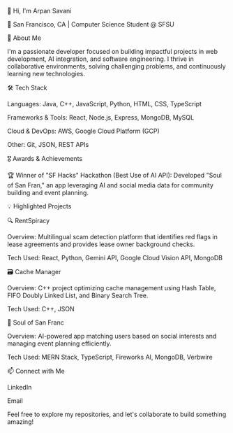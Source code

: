 👋 Hi, I'm Arpan Savani

🌁 San Francisco, CA | Computer Science Student @ SFSU

🚀 About Me

I'm a passionate developer focused on building impactful projects in web development, AI integration, and software engineering. I thrive in collaborative environments, solving challenging problems, and continuously learning new technologies.

🛠️ Tech Stack

Languages: Java, C++, JavaScript, Python, HTML, CSS, TypeScript

Frameworks & Tools: React, Node.js, Express, MongoDB, MySQL

Cloud & DevOps: AWS, Google Cloud Platform (GCP)

Other: Git, JSON, REST APIs

🎖️ Awards & Achievements

🏆 Winner of "SF Hacks" Hackathon (Best Use of AI API): Developed "Soul of San Fran," an app leveraging AI and social media data for community building and event planning.

💡 Highlighted Projects

🔍 RentSpiracy

Overview: Multilingual scam detection platform that identifies red flags in lease agreements and provides lease owner background checks.

Tech Used: React, Python, Gemini API, Google Cloud Vision API, MongoDB

🗃️ Cache Manager

Overview: C++ project optimizing cache management using Hash Table, FIFO Doubly Linked List, and Binary Search Tree.

Tech Used: C++, JSON

🌉 Soul of San Franc

Overview: AI-powered app matching users based on social interests and managing event planning efficiently.

Tech Used: MERN Stack, TypeScript, Fireworks AI, MongoDB, Verbwire

📫 Connect with Me

LinkedIn

Email

Feel free to explore my repositories, and let's collaborate to build something amazing!

